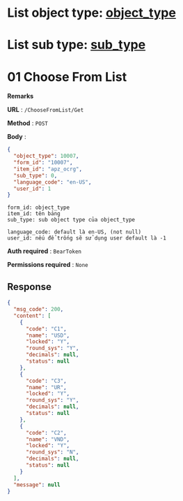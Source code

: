 # List object type: [object_type](ObjectType.md)

# List sub type: [sub_type](ObjectType.md)


# 01 Choose From List 

**Remarks**

**URL** : `/ChooseFromList/Get`

**Method** : `POST`

**Body** :

```json
{
  "object_type": 10007,
  "form_id": "10007",
  "item_id": "apz_ocrg",
  "sub_type": 0,
  "language_code": "en-US",
  "user_id": 1
}
```

```text
form_id: object_type
item_id: tên bảng
sub_type: sub object type của object_type

language_code: default là en-US, (not null)
user_id: nếu để trống sẽ sử dụng user default là -1
```

**Auth required** : `BearToken`

**Permissions required** : `None`

## Response

```json
{
  "msg_code": 200,
  "content": [
    {
      "code": "C1",
      "name": "USD",
      "locked": "Y",
      "round_sys": "Y",
      "decimals": null,
      "status": null
    },
    {
      "code": "C3",
      "name": "UR",
      "locked": "Y",
      "round_sys": "Y",
      "decimals": null,
      "status": null
    },
    {
      "code": "C2",
      "name": "VND",
      "locked": "Y",
      "round_sys": "N",
      "decimals": null,
      "status": null
    }
  ],
  "message": null
}
```

